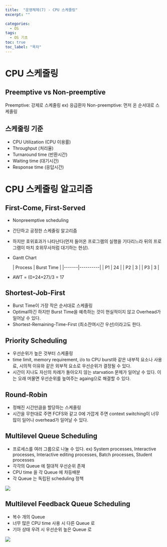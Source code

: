 ```yaml
---
title:  "운영체제(7) - CPU 스케줄링"
excerpt: ""

categories:
  - OS
tags:
  - OS 기초
toc: true
toc_label: "목차"
---
```


# CPU 스케줄링

## Preemptive vs Non-preemptive

Preemptive: 강제로 스케줄링 ex) 응급환자
Non-preemptive: 먼저 온 순서대로 스케줄링

## 스케줄링 기준

- CPU Utilization (CPU 이용률) 
- Throughput (처리율) 
- Turnaround time (반환시간) 
- Waiting time (대기시간) 
- Response time (응답시간)

# CPU 스케줄링 알고리즘

## First-Come, First-Served

- Nonpreemptive scheduling
- 간단하고 공정한 스케줄링 알고리즘
- 하지만 호위효과가 나타난다(먼저 들어온 프로그램의 실행을 기다리느라 뒤의 프로그램이 마치 호위무사처럼 대기하는 현상).
- Gantt Chart 

    | Process | Burst Time |
|-------|----------|
|   P1    |      24    |
|   P2    |      3     |
|   P3    |      3     | 

- AWT = (0+24+27)/3 = 17

## Shortest-Job-First

- Burst Time이 가장 작은 순서대로 스케줄링
- Optimal하긴 하지만 Burst Time을 예측하는 것이 현실적이지 않고 Overhead가 일어날 수 있다.
- Shortest-Remaining-Time-First (최소잔여시간 우선)이라고도 한다.

## Priority Scheduling

- 우선순위가 높은 것부터 스케줄링
- time limit, memory requirement, i/o to CPU burst와 같은 내부적 요소나 사용료, 시의적 이유와 같은 외부적 요소로 우선순위가 결정될 수 있다.
- 시간이 지나도 자신의 차례가 돌아오지 않는 starvation 문제가 일어날 수 있다. 이는 오래 머물면 우선순위를 높여주는 againg으로 해결할 수 있다.

## Round-Robin

- 정해진 시간만큼을 할당하는 스케줄링
- 시간을 무한대로 주면 FCFS와 같고 0에 가깝게 주면 context switching이 너무 많이 일어나 overhead가 일어날 수 있다.

## Multilevel Queue Scheduling

- 프로세스를 여러 그룹으로 나눌 수 있다. ex) System processes, Interactive processes, Interactive editing processes, Batch processes, Student processes
- 각각의 Queue 에 절대적 우선순위 존재
- CPU time 을 각 Queue 에 차등배분
- 각 Queue 는 독립된 scheduling 정책

<img src="https://drive.google.com/uc?export=view&id=1SOZyIhkEjMNHORmy95MsWyE4rAsD5lC_">

## Multilevel Feedback Queue Scheduling

- 복수 개의 Queue
- 너무 많은 CPU time 사용 시 다른 Queue 로
- 기아 상태 우려 시 우선순위 높은 Queue 로

<img src="https://drive.google.com/uc?export=view&id=1j9P4FrHLZ_bsn-jByqQKnvRs3Hr0SUYP">

